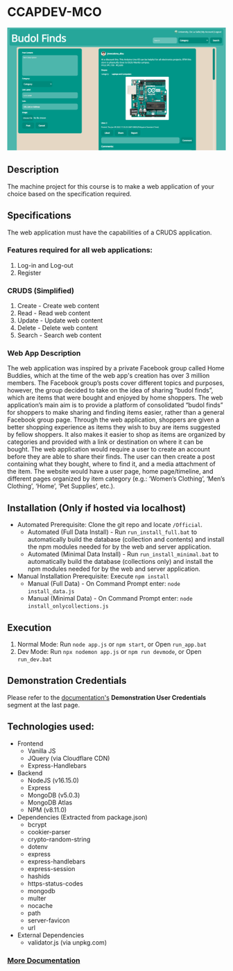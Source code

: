 # CCAPDEV-MCO

![BudolFinds Homepage](.others/homepage.png)

## Description
The machine project for this course is to make a web application of your choice based on the specification required.

## Specifications
The web application must have the capabilities of a CRUDS application.
### Features required for all web applications:
1. Log-in and Log-out
2. Register
### CRUDS (Simplified)
1. Create - Create web content
2. Read - Read web content
3. Update - Update web content
4. Delete - Delete web content
5. Search - Search web content
### Web App Description
The web application was inspired by a private Facebook group called Home Buddies, which at the time of the web app's creation has over 3 million members. The Facebook group’s posts cover
different topics and purposes, however, the group decided to take on the idea of
sharing “budol finds”, which are items that were bought and enjoyed by home
shoppers. The web application’s main aim is to provide a platform of consolidated
“budol finds” for shoppers to make sharing and finding items easier, rather than a
general Facebook group page. Through the web application, shoppers are given a
better shopping experience as items they wish to buy are items suggested by fellow
shoppers. It also makes it easier to shop as items are organized by categories and
provided with a link or destination on where it can be bought.
The web application would require a user to create an account before they are
able to share their finds. The user can then create a post containing what they bought,
where to find it, and a media attachment of the item. The website would have a user
page, home page/timeline, and different pages organized by item category (e.g.:
‘Women’s Clothing’, ‘Men’s Clothing’, ‘Home’, ‘Pet Supplies’, etc.).

## Installation (Only if hosted via localhost)
* Automated Prerequisite: Clone the git repo and locate `/Official`.
    * Automated (Full Data Install) - Run `run_install_full.bat` to automatically build the database (collection and contents) and install the npm modules needed for by the web and server application.
    * Automated (Minimal Data Install) - Run `run_install_minimal.bat` to automatically build the database (collections only) and install the npm modules needed for by the web and server application.
* Manual Installation Prerequisite: Execute `npm install`
    * Manual (Full Data) - On Command Prompt enter: `node install_data.js`
    * Manual (Minimal Data) - On Command Prompt enter: `node install_onlycollections.js`

## Execution
1. Normal Mode: Run `node app.js` or `npm start`, or Open `run_app.bat`
2. Dev Mode: Run `npx nodemon app.js` or `npm run devmode`, or Open `run_dev.bat`

## Demonstration Credentials
Please refer to the [documentation's](https://github.com/jm55DLSU/CCAPDEV-MCO/blob/main/Documentation/MCO%20Documentation%20-%20PDF.pdf) **Demonstration User Credentials** segment at the last page.

## Technologies used:
* Frontend
    * Vanilla JS
    * JQuery (via Cloudflare CDN)
    * Express-Handlebars
* Backend
    * NodeJS (v16.15.0)
    * Express
    * MongoDB (v5.0.3)
    * MongoDB Atlas
    * NPM (v8.11.0)
* Dependencies (Extracted from package.json)
    * bcrypt
    * cookier-parser
    * crypto-random-string
    * dotenv
    * express
    * express-handlebars
    * express-session
    * hashids
    * https-status-codes
    * mongodb
    * multer
    * nocache
    * path
    * server-favicon
    * url
* External Dependencies
    * validator.js (via unpkg.com)

### [More Documentation](https://github.com/jm55DLSU/CCAPDEV-MCO/blob/main/Documentation/MCO%20Documentation%20-%20PDF.pdf)
